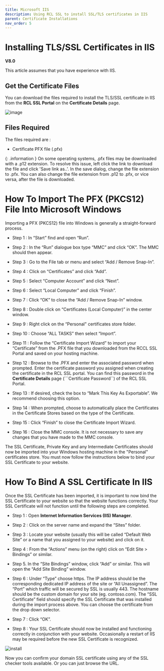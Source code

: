 ```yaml
---
title: Microsoft IIS
description: Using RCL SSL to install SSL/TLS certificates in IIS
parent: Certificate Installations
nav_order: 5
---
```


# Installing TLS/SSL Certificates in IIS
**V8.0**

This article assumes that you have experience with IIS.

## Get the Certificate Files

You can download the files required to install the TLS/SSL certificate in IIS from the **RCL SSL Portal** on the **Certificate Details** page.

![image](../images/certificate_installations/installation_files_pfx.png)

## Files Required

The files required are :

- Certificate PFX file (.pfx)

{: .information }
On some operating systems, .pfx files may be downloaded with a .p12 extension. To resolve this issue, left click the link to download the file and click 'Save link as..'. In the save dialog, change the file extension to .pfx. You can also change the file extension from .p12 to .pfx, or vice versa, after the file is downloaded.

# How To Import The PFX (PKCS12) File Into Microsoft Windows

Importing a PFX (PKCS12) file into Windows is generally a straight-forward process.

- Step 1 : In “Start” find and open “Run”.

- Step 2 : In the “Run” dialogue box type “MMC” and click “OK”. The MMC should then appear.

- Step 3 : Go to the File tab or menu and select “Add / Remove Snap-In”.

- Step 4 : Click on “Certificates” and click “Add”.

- Step 5 : Select “Computer Account” and click “Next”.

- Step 6 : Select “Local Computer” and click “Finish”.

- Step 7 : Click “OK” to close the “Add / Remove Snap-In” window.

- Step 8 : Double click on “Certificates (Local Computer)” in the center window.

- Step 9 : Right click on the “Personal" certificates store folder.

- Step 10 : Choose “ALL TASKS” then select “Import”.

- Step 11 : Follow the “Certificate Import Wizard” to import your “Certificate” from the .PFX file that you downloaded from the RCCL SSL Portal and  saved on your hosting machine.

- Step 12 : Browse to the .PFX and enter the associated password when prompted. Enter the certificate password you assigned when creating the certificate in the RCL SSL portal. You can find this password in the **Certificate Details** page (```Certificate Password``) of the RCL SSL Portal.

- Step 13 : If desired, check the box to “Mark This Key As Exportable”. We recommend choosing this option.

- Step 14 : When prompted, choose to automatically place the Certificates in the Certificate Stores based on the type of the Certificate.

- Step 15 : Click “Finish” to close the Certificate Import Wizard.

- Step 16 : Close the MMC console. It is not necessary to save any changes that you have made to the MMC console.

The SSL Certificate, Private Key and any Intermediate Certificates should now be imported into your Windows hosting machine in the "Personal" certificates store. You must now follow the instructions below to bind your SSL Certificate to your website.

# How To Bind A SSL Certificate In IIS

Once the SSL Certificate has been imported, it is important to now bind the SSL Certificate to your website so that the website functions correctly. Your SSL Certificate will not function until the following steps are completed.

- Step 1 : Open **Internet Information Services (IIS) Manager**.

- Step 2 : Click on the server name and expand the “Sites” folder.

- Step 3 : Locate your website (usually this will be called “Default Web Site” or a name that you assigned to your website) and click on it.

- Step 4 : From the “Actions” menu (on the right) click on “Edit Site > Bindings” or similar.



- Step 5. In the “Site Bindings” window, click “Add” or similar. This will open the “Add Site Binding” window.

- Step 6 : Under “Type” choose https. The IP address should be the corresponding dedicated IP address of the site or “All Unassigned”. The “Port” which traffic will be secured by SSL is usually 443. The hostname should be the custom domain for your site (eg. contoso.com). The “SSL Certificate” field should specify the SSL Certificate that was installed during the import process above. You can choose the certificate from the drop down selector.

- Step 7 : Click “OK”.

- Step 8 : Your SSL Certificate should now be installed and functioning correctly in conjunction with your website. Occasionally a restart of IIS may be required before the new SSL Certificate is recognized.

![install](../images/certbot/iis.PNG)

Now you can confirm your domain SSL certificate using any of the SSL checker tools available. Or you can just browse the URL.

